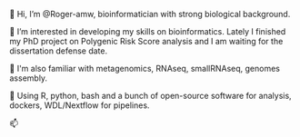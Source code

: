 👋 Hi, I’m @Roger-amw, bioinformatician with strong biological background.

👀 I’m interested in developing my skills on bioinformatics. Lately I finished my PhD project on Polygenic Risk Score analysis and I am waiting for the dissertation defense date.
  
🌱 I'm also familiar with metagenomics, RNAseq, smallRNAseq, genomes assembly.
    
💞️ Using R, python, bash and a bunch of open-source software for analysis, dockers, WDL/Nextflow for pipelines.
      
📫 

<!---
Roger-amw/Roger-amw is a ✨ private ✨ repository. Collection of tools for current work and PhD project.
--->
